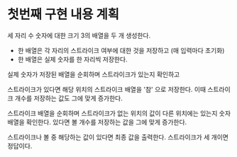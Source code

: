# 첫번째 구현 내용 계획

세 자리 수 숫자에 대한 크기 3의 배열을 두 개 생성한다.
- 한 배열은 각 자리의 스트라이크 여부에 대한 것을 저장하고 (매 입력마다 초기화)
- 한 배열은 실제 숫자를 한 자리씩 저장한다.

실제 숫자가 저장된 배열을 순회하며 스트라이크가 있는지 확인하고 

스트라이크가 있다면 해당 위치의 스트라이크 배열을 '참' 으로 저장한다. 이때 스트라이크 개수를 저장하는 값도 그에 맞게 증가한다.

스트라이크 배열을 순회하며 스트라이크가 없는 위치의 값이 다른 위치에는 있는지 숫자 배열을 확인한다. 있다면 볼 개수를 저장하는 값을 그에 맞게 증가한다.

스트라이크나 볼 중 해당하는 값이 있다면 최종 값을 출력한다. 스트라이크가 세 개이면 정답이다.